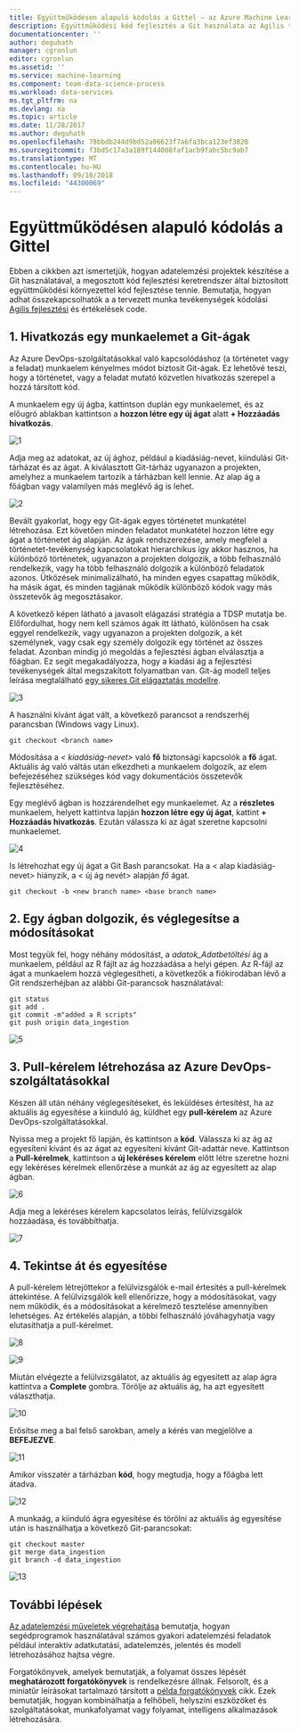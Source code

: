```yaml
---
title: Együttműködésen alapuló kódolás a Gittel – az Azure Machine Learning |} A Microsoft Docs
description: Együttműködési kód fejlesztés a Git használata az Agilis tervezéshez adatelemzési projektek módjáról.
documentationcenter: ''
author: deguhath
manager: cgronlun
editor: cgronlun
ms.assetid: ''
ms.service: machine-learning
ms.component: team-data-science-process
ms.workload: data-services
ms.tgt_pltfrm: na
ms.devlang: na
ms.topic: article
ms.date: 11/28/2017
ms.author: deguhath
ms.openlocfilehash: 78bbdb244d9bd52a06623f7a6fa3bca123ef3828
ms.sourcegitcommit: f3bd5c17a3a189f144008faf1acb9fabc5bc9ab7
ms.translationtype: MT
ms.contentlocale: hu-HU
ms.lasthandoff: 09/10/2018
ms.locfileid: "44300069"
---
```

# <a name="collaborative-coding-with-git"></a>Együttműködésen alapuló kódolás a Gittel

Ebben a cikkben azt ismertetjük, hogyan adatelemzési projektek készítése a Git használatával, a megosztott kód fejlesztési keretrendszer által biztosított együttműködési környezettel kód fejlesztése tennie. Bemutatja, hogyan adhat összekapcsolhatók a a tervezett munka tevékenységek kódolási [Agilis fejlesztési](agile-development.md) és értékelések code.


## 1. <a name='Linkaworkitemwithagitbranch-1'></a>Hivatkozás egy munkaelemet a Git-ágak 

Az Azure DevOps-szolgáltatásokkal való kapcsolódáshoz (a történetet vagy a feladat) munkaelem kényelmes módot biztosít Git-ágak. Ez lehetővé teszi, hogy a történetet, vagy a feladat mutató közvetlen hivatkozás szerepel a hozzá társított kód. 

A munkaelem egy új ágba, kattintson duplán egy munkaelemet, és az előugró ablakban kattintson a **hozzon létre egy új ágat** alatt **+ Hozzáadás hivatkozás**.  

![1](./media/collaborative-coding-with-git/1-sprint-board-view.png)

Adja meg az adatokat, az új ághoz, például a kiadásiág-nevet, kiindulási Git-tárházat és az ágat. A kiválasztott Git-tárház ugyanazon a projekten, amelyhez a munkaelem tartozik a tárházban kell lennie. Az alap ág a főágban vagy valamilyen más meglévő ág is lehet.

![2](./media/collaborative-coding-with-git/2-create-a-branch.png)

Bevált gyakorlat, hogy egy Git-ágak egyes történetet munkatétel létrehozása. Ezt követően minden feladatot munkatétel hozzon létre egy ágat a történetet ág alapján. Az ágak rendszerezése, amely megfelel a történetet-tevékenység kapcsolatokat hierarchikus így akkor hasznos, ha különböző történetek, ugyanazon a projekten dolgozik, a több felhasználó rendelkezik, vagy ha több felhasználó dolgozik a különböző feladatok azonos. Ütközések minimalizálható, ha minden egyes csapattag működik, ha másik ágat, és minden tagjának működik különböző kódok vagy más összetevők ág megosztásakor. 

A következő képen látható a javasolt elágazási stratégia a TDSP mutatja be. Előfordulhat, hogy nem kell számos ágak itt látható, különösen ha csak eggyel rendelkezik, vagy ugyanazon a projekten dolgozik, a két személynek, vagy csak egy személy dolgozik egy történet az összes feladat. Azonban mindig jó megoldás a fejlesztési ágban elválasztja a főágban. Ez segít megakadályozza, hogy a kiadási ág a fejlesztési tevékenységek által megszakított folyamatban van. Git-ág modell teljes leírása megtalálható [egy sikeres Git elágaztatás modellre](http://nvie.com/posts/a-successful-git-branching-model/).

![3](./media/collaborative-coding-with-git/3-git-branches.png)

A használni kívánt ágat vált, a következő parancsot a rendszerhéj parancsban (Windows vagy Linux). 

    git checkout <branch name>

Módosítása a *< kiadásiág-nevet\>*  való **fő** biztonsági kapcsolók a **fő** ágat. Aktuális ág való váltás után elkezdheti a munkaelem dolgozik, az elem befejezéséhez szükséges kód vagy dokumentációs összetevők fejlesztéséhez. 

Egy meglévő ágban is hozzárendelhet egy munkaelemet. Az a **részletes** munkaelem, helyett kattintva lapján **hozzon létre egy új ágat**, kattint **+ Hozzáadás hivatkozás**. Ezután válassza ki az ágat szeretne kapcsolni munkaelemet. 

![4](./media/collaborative-coding-with-git/4-link-to-an-existing-branch.png)

Is létrehozhat egy új ágat a Git Bash parancsokat. Ha a < alap kiadásiág-nevet\> hiányzik, a < új ág nevét\> alapján _fő_ ágat. 
    
    git checkout -b <new branch name> <base branch name>


## 2. <a name='WorkonaBranchandCommittheChanges-2'></a>Egy ágban dolgozik, és véglegesítse a módosításokat 

Most tegyük fel, hogy néhány módosítást, a *adatok\_Adatbetöltési* ág a munkaelem, például az R fájlt az ág hozzáadása a helyi gépen. Az R-fájl az ágat a munkaelem hozzá véglegesítheti, a következők a fiókirodában lévő a Git rendszerhéjban az alábbi Git-parancsok használatával:

    git status
    git add .
    git commit -m"added a R scripts"
    git push origin data_ingestion

![5](./media/collaborative-coding-with-git/5-sprint-push-to-branch.png)

## 3. <a name='CreateapullrequestonVSTS-3'></a>Pull-kérelem létrehozása az Azure DevOps-szolgáltatásokkal 

Készen áll után néhány véglegesítéseket, és leküldéses értesítést, ha az aktuális ág egyesítése a kiinduló ág, küldhet egy **pull-kérelem** az Azure DevOps-szolgáltatásokkal. 

Nyissa meg a projekt fő lapján, és kattintson a **kód**. Válassza ki az ág az egyesíteni kívánt és az ágat az egyesíteni kívánt Git-adattár neve. Kattintson a **Pull-kérelmek**, kattintson a **új lekéréses kérelem** előtt létre szeretne hozni egy lekéréses kérelmek ellenőrzése a munkát az ág az egyesített az alap ágban.

![6](./media/collaborative-coding-with-git/6-spring-create-pull-request.png)

Adja meg a lekéréses kérelem kapcsolatos leírás, felülvizsgálók hozzáadása, és továbbíthatja.

![7](./media/collaborative-coding-with-git/7-spring-send-pull-request.png)

## 4. <a name='ReviewandMerge-4'></a>Tekintse át és egyesítése 

A pull-kérelem létrejöttekor a felülvizsgálók e-mail értesítés a pull-kérelmek áttekintése. A felülvizsgálók kell ellenőrizze, hogy a módosításokat, vagy nem működik, és a módosításokat a kérelmező tesztelése amennyiben lehetséges. Az értékelés alapján, a többi felhasználó jóváhagyhatja vagy elutasíthatja a pull-kérelmet. 

![8](./media/collaborative-coding-with-git/8-add_comments.png)

![9](./media/collaborative-coding-with-git/9-spring-approve-pullrequest.png)

Miután elvégezte a felülvizsgálatot, az aktuális ág egyesített az alap ágra kattintva a **Complete** gombra. Törölje az aktuális ág, ha azt egyesített választhatja. 

![10](./media/collaborative-coding-with-git/10-spring-complete-pullrequest.png)

Erősítse meg a bal felső sarokban, amely a kérés van megjelölve a **BEFEJEZVE**. 

![11](./media/collaborative-coding-with-git/11-spring-merge-pullrequest.png)

Amikor visszatér a tárházban **kód**, hogy megtudja, hogy a főágba lett átadva.

![12](./media/collaborative-coding-with-git/12-spring-branch-deleted.png)

A munkaág, a kiinduló ágra egyesítése és törölni az aktuális ág egyesítése után is használhatja a következő Git-parancsokat:

    git checkout master
    git merge data_ingestion
    git branch -d data_ingestion

![13](./media/collaborative-coding-with-git/13-spring-branch-deleted-commandline.png)


 
## <a name="next-steps"></a>További lépések

[Az adatelemzési műveletek végrehajtása](execute-data-science-tasks.md) bemutatja, hogyan segédprogramok használatával számos gyakori adatelemzési feladatok például interaktív adatkutatási, adatelemzés, jelentés és modell létrehozásához hajtsa végre.

Forgatókönyvek, amelyek bemutatják, a folyamat összes lépését **meghatározott forgatókönyvek** is rendelkezésre állnak. Felsorolt, és a miniatűr leírásokat tartalmazó társított a [példa forgatókönyvek](walkthroughs.md) cikk. Ezek bemutatják, hogyan kombinálhatja a felhőbeli, helyszíni eszközöket és szolgáltatásokat, munkafolyamat vagy folyamat, intelligens alkalmazások létrehozására. 

